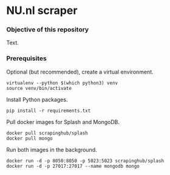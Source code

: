 # NU.nl scraper

### Objective of this repository

Text.

### Prerequisites

Optional (but recommended), create a virtual environment.

```
virtualenv --python $(which python3) venv
source venv/bin/activate
```

Install Python packages.

```
pip install -r requirements.txt
```

Pull docker images for Splash and MongoDB.

```
docker pull scrapinghub/splash
docker pull mongo
```

Run both images in the background.

```
docker run -d -p 8050:8050 -p 5023:5023 scrapinghub/splash
docker run -d -p 27017:27017 --name mongodb mongo
```

